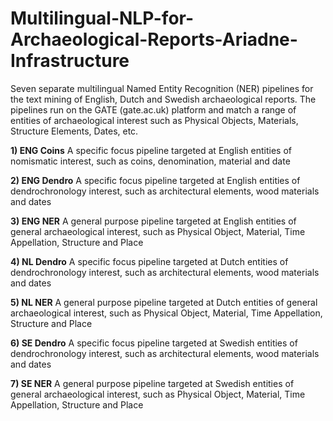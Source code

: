 # Multilingual-NLP-for-Archaeological-Reports-Ariadne-Infrastructure
Seven separate multilingual Named Entity Recognition (NER) pipelines for the text mining of English, Dutch and Swedish archaeological reports. The pipelines run on the GATE (gate.ac.uk) platform and match a range of entities of archaeological interest such as Physical Objects, Materials, Structure Elements, Dates, etc.

**1) ENG Coins**
   A specific focus pipeline targeted at English entities of nomismatic interest, such as coins, denomination, material and date
   
**2) ENG Dendro**
   A specific focus pipeline targeted at English entities of dendrochronology interest, such as architectural elements, wood materials and dates 
   
**3) ENG NER**
   A general purpose pipeline targeted at English entities of general archaeological interest, such as Physical Object, Material, Time Appellation, Structure and Place 
   
**4) NL Dendro**
    A specific focus pipeline targeted at Dutch entities of dendrochronology interest, such as architectural elements, wood materials and dates
    
**5) NL NER**
   A general purpose pipeline targeted at Dutch entities of general archaeological interest, such as Physical Object, Material, Time Appellation, Structure and Place 
   
**6) SE Dendro**
    A specific focus pipeline targeted at Swedish entities of dendrochronology interest, such as architectural elements, wood materials and dates
    
**7) SE NER**
   A general purpose pipeline targeted at Swedish entities of general archaeological interest, such as Physical Object, Material, Time Appellation, Structure and Place 
